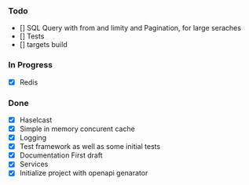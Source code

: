 ### Todo
- [] SQL Query with from and limity and Pagination, for large seraches
- [] Tests
- [] targets build

### In Progress
 - [x] Redis
  
### Done
- [x] Haselcast 
- [x] Simple in memory concurent cache
- [x] Logging
- [x] Test framework as well as some initial tests
- [x] Documentation First draft 
- [x] Services
- [x] Initialize project with openapi genarator
